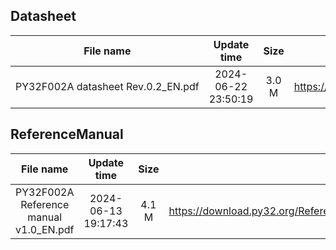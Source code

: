 ## Datasheet
| File name | Update time | Size | Download address |
| :----: | :----: | :----: | :----: |
| PY32F002A datasheet Rev.0.2_EN.pdf | 2024-06-22 23:50:19 | 3.0 M | <https://download.py32.org/Datasheet/en/PY32F002A%C2%A0datasheet%C2%A0Rev.0.2_EN.pdf> |
## ReferenceManual
| File name | Update time | Size | Download address |
| :----: | :----: | :----: | :----: |
| PY32F002A Reference manual v1.0_EN.pdf | 2024-06-13 19:17:43 | 4.1 M | <https://download.py32.org/ReferenceManual/en/PY32F002A%20Reference%20manual%20v1.0_EN.pdf> |
